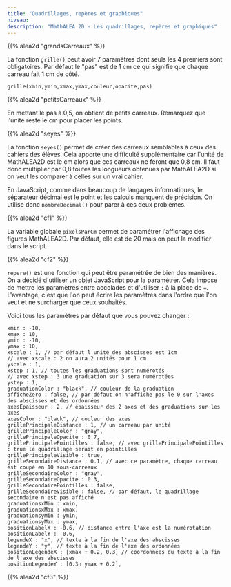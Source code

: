 ```yaml
---
title: "Quadrillages, repères et graphiques"
niveau:
description: "MathALEA 2D - Les quadrillages, repères et graphiques"
---
```


<div class="ui hidden divider"></div>

{{% alea2d "grandsCarreaux"  %}}

La fonction `grille()` peut avoir 7 paramètres dont seuls les 4 premiers sont obligatoires. Par défaut le "pas" est de 1 cm ce qui signifie que chaque carreau fait 1 cm de côté.

`grille(xmin,ymin,xmax,ymax,couleur,opacite,pas)`


{{% alea2d "petitsCarreaux"  %}}

En mettant le pas à 0,5, on obtient de petits carreaux. Remarquez que l'unité reste le cm pour placer les points.

{{% alea2d "seyes"  %}}

La fonction `seyes()` permet de créer des carreaux semblables à ceux des cahiers des élèves. Cela apporte une difficulté supplémentaire car l'unité de MathALEA2D est le cm alors que ces carreaux ne feront que 0,8 cm. Il faut donc multiplier par 0,8 toutes les longueurs obtenues par MathALEA2D si on veut les comparer à celles sur un vrai cahier.

En JavaScript, comme dans beaucoup de langages informatiques, le séparateur décimal est le point et les calculs manquent de précision. On utilise donc `nombreDecimal()` pour parer à ces deux problèmes.

{{% alea2d "cf1"  %}}

La variable globale `pixelsParCm` permet de paramétrer l'affichage des figures MathALEA2D. Par défaut, elle est de 20 mais on peut la modifier dans le script.

{{% alea2d "cf2"  %}}

`repere()` est une fonction qui peut être paramétrée de bien des manières. On a décidé d'utiliser un objet JavaScript pour la paramétrer. Cela impose de mettre les paramètres entre accolades et d'utiliser `:` à la place de `=`. L'avantage, c'est que l'on peut écrire les paramètres dans l'ordre que l'on veut et ne surcharger que ceux souhaités.

Voici tous les paramètres par défaut que vous pouvez changer : 

````
xmin : -10,
xmax : 10,
ymin : -10,
ymax : 10,
xscale : 1, // par défaut l'unité des abscisses est 1cm 
// avec xscale : 2 on aura 2 unités pour 1 cm
yscale : 1,
xstep : 1, // toutes les graduations sont numérotés
// avec xstep : 3 une graduation sur 3 sera numérotées 
ystep : 1,
graduationColor : "black", // couleur de la graduation
afficheZero : false, // par défaut on n'affiche pas le 0 sur l'axes des abscisses et des ordonnées
axesEpaisseur : 2, // épaisseur des 2 axes et des graduations sur les axes
axesColor : "black", // couleur des axes
grillePrincipaleDistance : 1, // un carreau par unité
grillePrincipaleColor : "gray", 
grillePrincipaleOpacite : 0.7,
grillePrincipalePointilles : false, // avec grillePrincipalePointilles : true le quadrillage serait en pointillés
grillePrincipaleVisible : true,
grilleSecondaireDistance : 0.1, // avec ce paramètre, chaque carreau est coupé en 10 sous-carreaux
grilleSecondaireColor : "gray",
grilleSecondaireOpacite : 0.3,
grilleSecondairePointilles : false,
grilleSecondaireVisible : false, // par défaut, le quadrillage secondaire n'est pas affiché
graduationsxMin : xmin,
graduationsxMax : xmax,
graduationsyMin : ymin,
graduationsyMax : ymax,
positionLabelX : -0.6, // distance entre l'axe est la numérotation
positionLabelY : -0.6,
legendeX : "x", // texte à la fin de l'axe des abscisses
legendeY : "y", // texte à la fin de l'axe des ordonnées
positionLegendeX : [xmax + 0.2, 0.3] // coordonnées du texte à la fin de l'axe des abscisses
positionLegendeY : [0.3n ymax + 0.2],

````
{{% alea2d "cf3"  %}}

<div class="ui hidden divider"></div>


